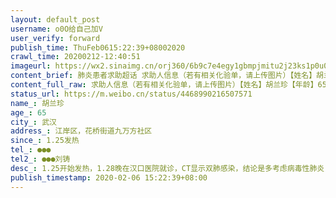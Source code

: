 ```yaml
---
layout: default_post
username: o0O给自己加V
user_verify: forward
publish_time: ThuFeb0615:22:39+08002020
crawl_time: 20200212-12:40:51
imageurl: https://wx2.sinaimg.cn/orj360/6b9c7e4egy1gbmpjmitu2j23ks1p0u0x.jpg,https://wx3.sinaimg.cn/orj360/6b9c7e4egy1gbmpjn020sj21rc0u0q5h.jpg
content_brief: 肺炎患者求助超话 求助人信息（若有相关化验单，请上传图片）【姓名】胡兰珍【年龄】65【所在城市】武汉【所在小区、社区】江岸区，花桥街道九万方社区【患病时间】1.25发热【联系方式】●●●【其他紧急联系人】●●●刘铸【病情描述】1.25开始发热，1.28晚在汉口医院就诊，CT ...全文
content_full_raw: 求助人信息（若有相关化验单，请上传图片）【姓名】胡兰珍【年龄】65【所在城市】武汉【所在小区、社区】江岸区，花桥街道九万方社区【患病时间】1.25发热【联系方式】●●●【其他紧急联系人】●●●刘铸【病情描述】1.25开始发热，1.28晚在汉口医院就诊，CT显示双肺感染，结论是多考虑病毒性肺炎，伴有多年心脏病史，2.3晚上于同济中法新城院区做了核算检测，2.5结果显示阳性，截止2.5已高烧十二天，每天家里医院往返打针，无好转，现出现呼吸困难，胸闷，心慌症状，血氧饱和度下降至80左右，其中有一天下降至69，持续下降中；2.5下午确诊核酸阳性后，医院表示暂无床位，无法收入住院，目前继续排队中，在此之间不断联系社区，街道，区卫健委，市委卫健委，区指挥部，市指挥部，均无进展，得到最多的答复只等，家人这样紧急的状态实在没有更多的时间周旋在这些有关单位的互相推诿中，家人通过各种媒体各种渠道均提供了相关信息，但是都如石沉大海一般得不到回复，感到万分绝望，无奈求助大家，求助政府，请关注下我们，帮帮我们，救救我们!武汉
status_url: https://m.weibo.cn/status/4468990216507571
name_: 胡兰珍
age_: 65
city_: 武汉
address_: 江岸区，花桥街道九万方社区
since_: 1.25发热
tel_: ●●●
tel2_: ●●●刘铸
desc_: 1.25开始发热，1.28晚在汉口医院就诊，CT显示双肺感染，结论是多考虑病毒性肺炎，伴有多年心脏病史，2.3晚上于同济中法新城院区做了核算检测，2.5结果显示阳性，截止2.5已高烧十二天，每天家里医院往返打针，无好转，现出现呼吸困难，胸闷，心慌症状，血氧饱和度下降至80左右，其中有一天下降至69，持续下降中；2.5下午确诊核酸阳性后，医院表示暂无床位，无法收入住院，目前继续排队中，在此之间不断联系社区，街道，区卫健委，市委卫健委，区指挥部，市指挥部，均无进展，得到最多的答复只等，家人这样紧急的状态实在没有更多的时间周旋在这些有关单位的互相推诿中，家人通过各种媒体各种渠道均提供了相关信息，但是都如石沉大海一般得不到回复，感到万分绝望，无奈求助大家，求助政府，请关注下我们，帮帮我们，救救我们!武汉
publish_timestamp: 2020-02-06 15:22:39+08:00
---
```

